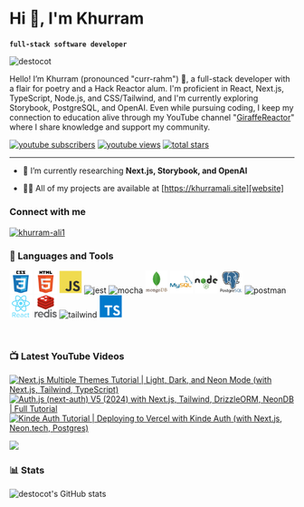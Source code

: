 # Hi 👋, I'm Khurram
**`full-stack software developer`**
<p>
  <img src="https://komarev.com/ghpvc/?username=destocot&label=Profile%20views&color=0e75b6&style=flat" alt="destocot" />
</p>

Hello! I’m Khurram (pronounced "curr-rahm") 👋, a full-stack developer with a flair for poetry and a Hack Reactor alum. I'm proficient in React, Next.js, TypeScript, Node.js, and CSS/Tailwind, and I'm currently exploring Storybook, PostgreSQL, and OpenAI. Even while pursuing coding, I keep my connection to education alive through my YouTube channel "[GiraffeReactor][youtube]" where I share knowledge and support my community. 

 <p align="left">
      <a href="https://www.youtube.com/c/giraffereactor?sub_confirmation=1">
         <img alt="youtube subscribers" title="Subscribe to my YouTube channel" src="https://custom-icon-badges.demolab.com/youtube/channel/subscribers/UCtUA3gHBQwxn5C2L5xMRF0Q?color=%23E05D44&label=SUBSCRIBE&logo=video&logoColor=white&style=for-the-badge&labelColor=CE4630"/></a> 
      <a href="https://www.youtube.com/c/giraffereactor">
         <img alt="youtube views" title="YouTube views" src="https://custom-icon-badges.demolab.com/youtube/channel/views/UCtUA3gHBQwxn5C2L5xMRF0Q?color=%23E1AD0E&logo=eye&logoColor=white&style=for-the-badge&labelColor=C79600"/></a> 
      <a href="https://github.com/destocot?tab=repositories&sort=stargazers">
         <img alt="total stars" title="Total stars on GitHub" src="https://custom-icon-badges.demolab.com/github/stars/destocot?color=55960c&style=for-the-badge&labelColor=488207&logo=star"/></a>
   </p>
   
---


- 🌱 I’m currently researching **Next.js, Storybook, and OpenAI**

- 👨‍💻 All of my projects are available at [https://khurramali.site][website]

### Connect with me 
<p>
<a href="https://linkedin.com/in/khurram-ali1" target="blank"><img align="center" src="https://raw.githubusercontent.com/rahuldkjain/github-profile-readme-generator/master/src/images/icons/Social/linked-in-alt.svg" alt="khurram-ali1" height="30" width="40" /></a>
</p>

### 🧰 Languages and Tools

<p> 
  <img src="https://raw.githubusercontent.com/devicons/devicon/master/icons/css3/css3-original-wordmark.svg" alt="css3" width="40" height="40"/>
  <img src="https://raw.githubusercontent.com/devicons/devicon/master/icons/html5/html5-original-wordmark.svg" alt="html5" width="40" height="40"/> 
  <img src="https://raw.githubusercontent.com/devicons/devicon/master/icons/javascript/javascript-original.svg" alt="javascript" width="40" height="40"/>   <img src="https://www.vectorlogo.zone/logos/jestjsio/jestjsio-icon.svg" alt="jest" width="40" height="40"/> 
  <img src="https://www.vectorlogo.zone/logos/mochajs/mochajs-icon.svg" alt="mocha" width="40" height="40"/> 
  <img src="https://raw.githubusercontent.com/devicons/devicon/master/icons/mongodb/mongodb-original-wordmark.svg" alt="mongodb" width="40" height="40"/>   <img src="https://raw.githubusercontent.com/devicons/devicon/master/icons/mysql/mysql-original-wordmark.svg" alt="mysql" width="40" height="40"/>
  <img src="https://raw.githubusercontent.com/devicons/devicon/master/icons/nodejs/nodejs-original-wordmark.svg" alt="nodejs" width="40" height="40"/>      <img src="https://raw.githubusercontent.com/devicons/devicon/master/icons/postgresql/postgresql-original-wordmark.svg" alt="postgresql" width="40" height="40"/>
  <img src="https://www.vectorlogo.zone/logos/getpostman/getpostman-icon.svg" alt="postman" width="40" height="40"/> 
  <img src="https://raw.githubusercontent.com/devicons/devicon/master/icons/react/react-original-wordmark.svg" alt="react" width="40" height="40"/>
  <img src="https://raw.githubusercontent.com/devicons/devicon/master/icons/redis/redis-original-wordmark.svg" alt="redis" width="40" height="40"/>
  <img src="https://www.vectorlogo.zone/logos/tailwindcss/tailwindcss-icon.svg" alt="tailwind" width="40" height="40"/>
  <img src="https://raw.githubusercontent.com/devicons/devicon/master/icons/typescript/typescript-original.svg" alt="typescript" width="40" height="40"/> </p>
<br />

### 📺 Latest YouTube Videos

<!-- BEGIN YOUTUBE-CARDS -->
[![Next.js Multiple Themes Tutorial | Light, Dark, and Neon Mode (with Next.js, Tailwind, TypeScript)](https://ytcards.demolab.com/?id=mtV8l9AKS60&title=Next.js+Multiple+Themes+Tutorial+%7C+Light%2C+Dark%2C+and+Neon+Mode+%28with+Next.js%2C+Tailwind%2C+TypeScript%29&lang=en&timestamp=1725886861&background_color=%230d1117&title_color=%23ffffff&stats_color=%23dedede&max_title_lines=1&width=250&border_radius=5&duration=2470 "Next.js Multiple Themes Tutorial | Light, Dark, and Neon Mode (with Next.js, Tailwind, TypeScript)")](https://www.youtube.com/watch?v=mtV8l9AKS60)
[![Auth.js (next-auth) V5 (2024) with Next.js, Tailwind, DrizzleORM, NeonDB | Full Tutorial](https://ytcards.demolab.com/?id=i6xOD_OqEdI&title=Auth.js+%28next-auth%29+V5+%282024%29+with+Next.js%2C+Tailwind%2C+DrizzleORM%2C+NeonDB+%7C+Full+Tutorial&lang=en&timestamp=1721829650&background_color=%230d1117&title_color=%23ffffff&stats_color=%23dedede&max_title_lines=1&width=250&border_radius=5&duration=34688 "Auth.js (next-auth) V5 (2024) with Next.js, Tailwind, DrizzleORM, NeonDB | Full Tutorial")](https://www.youtube.com/watch?v=i6xOD_OqEdI)
[![Kinde Auth Tutorial | Deploying to Vercel with Kinde Auth (with Next.js, Neon.tech, Postgres)](https://ytcards.demolab.com/?id=Dd50NihHisM&title=Kinde+Auth+Tutorial+%7C+Deploying+to+Vercel+with+Kinde+Auth+%28with+Next.js%2C+Neon.tech%2C+Postgres%29&lang=en&timestamp=1719579622&background_color=%230d1117&title_color=%23ffffff&stats_color=%23dedede&max_title_lines=1&width=250&border_radius=5&duration=1039 "Kinde Auth Tutorial | Deploying to Vercel with Kinde Auth (with Next.js, Neon.tech, Postgres)")](https://www.youtube.com/watch?v=Dd50NihHisM)
<!-- END YOUTUBE-CARDS -->

[<img src="https://custom-icon-badges.demolab.com/badge/-Subscribe%20For%20More-red?style=for-the-badge&logo=video&logoColor=white"/>](https://www.youtube.com/c/giraffereactor?sub_confirmation=1)

### 📊 Stats

![destocot's GitHub stats](https://github-readme-stats.vercel.app/api?username=destocot&show_icons=true&theme=gruvbox)

<!--

-->
[website]: https://khurramali.site
[youtube]: https://youtube.com/@giraffereactor
